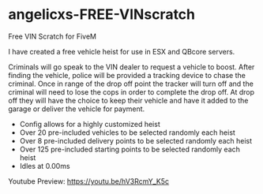 # angelicxs-FREE-VINscratch
Free VIN Scratch for FiveM

I have created a free vehicle heist for use in ESX and QBcore servers.

Criminals will go speak to the VIN dealer to request a vehicle to boost. After finding the vehicle, police will be provided a tracking device to chase the criminal. Once in range of the drop off point the tracker will turn off and the criminal will need to lose the cops in order to complete the drop off. At drop off they will have the choice to keep their vehicle and have it added to the garage or deliver the vehicle for payment.

- Config allows for a highly customized heist
- Over 20 pre-included vehicles to be selected randomly each heist
- Over 8 pre-included delivery points to be selected randomly each heist
- Over 125 pre-included starting points to be selected randomly each heist
- Idles at 0.00ms

Youtube Preview: https://youtu.be/hV3RcmY_K5c

